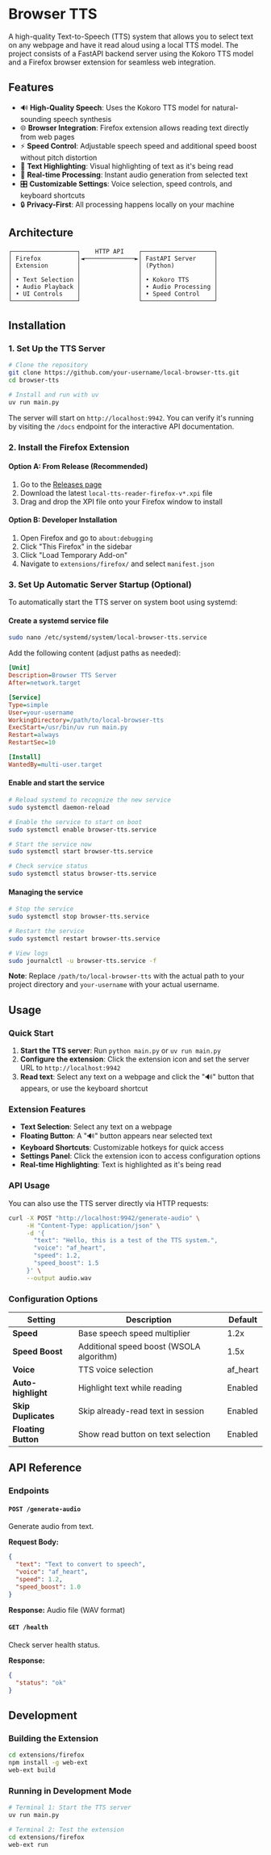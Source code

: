 # Browser TTS

A high-quality Text-to-Speech (TTS) system that allows you to select text on any webpage and have it read aloud using a local TTS model. The project consists of a FastAPI backend server using the Kokoro TTS model and a Firefox browser extension for seamless web integration.

## Features

- 🔊 **High-Quality Speech**: Uses the Kokoro TTS model for natural-sounding speech synthesis
- 🌐 **Browser Integration**: Firefox extension allows reading text directly from web pages
- ⚡ **Speed Control**: Adjustable speech speed and additional speed boost without pitch distortion
- 🎯 **Text Highlighting**: Visual highlighting of text as it's being read
- 🔄 **Real-time Processing**: Instant audio generation from selected text
- 🎛️ **Customizable Settings**: Voice selection, speed controls, and keyboard shortcuts
- 🔒 **Privacy-First**: All processing happens locally on your machine

## Architecture

```
┌──────────────────┐    HTTP API    ┌────────────────────┐
│ Firefox          │◄──────────────►│ FastAPI Server     │
│ Extension        │                │ (Python)           │
│                  │                │                    │
│ • Text Selection │                │ • Kokoro TTS       │
│ • Audio Playback │                │ • Audio Processing │
│ • UI Controls    │                │ • Speed Control    │
└──────────────────┘                └────────────────────┘
```

## Installation

### 1. Set Up the TTS Server

```bash
# Clone the repository
git clone https://github.com/your-username/local-browser-tts.git
cd browser-tts

# Install and run with uv
uv run main.py
```


The server will start on `http://localhost:9942`. You can verify it's running by visiting the `/docs` endpoint for the interactive API documentation.

### 2. Install the Firefox Extension

#### Option A: From Release (Recommended)

1. Go to the [Releases page](https://github.com/hex2f/local-browser-tts/releases)
2. Download the latest `local-tts-reader-firefox-v*.xpi` file
3. Drag and drop the XPI file onto your Firefox window to install

#### Option B: Developer Installation

1. Open Firefox and go to `about:debugging`
2. Click "This Firefox" in the sidebar
3. Click "Load Temporary Add-on"
4. Navigate to `extensions/firefox/` and select `manifest.json`

### 3. Set Up Automatic Server Startup (Optional)

To automatically start the TTS server on system boot using systemd:

#### Create a systemd service file

```bash
sudo nano /etc/systemd/system/local-browser-tts.service
```

Add the following content (adjust paths as needed):

```ini
[Unit]
Description=Browser TTS Server
After=network.target

[Service]
Type=simple
User=your-username
WorkingDirectory=/path/to/local-browser-tts
ExecStart=/usr/bin/uv run main.py
Restart=always
RestartSec=10

[Install]
WantedBy=multi-user.target
```

#### Enable and start the service

```bash
# Reload systemd to recognize the new service
sudo systemctl daemon-reload

# Enable the service to start on boot
sudo systemctl enable browser-tts.service

# Start the service now
sudo systemctl start browser-tts.service

# Check service status
sudo systemctl status browser-tts.service
```

#### Managing the service

```bash
# Stop the service
sudo systemctl stop browser-tts.service

# Restart the service
sudo systemctl restart browser-tts.service

# View logs
sudo journalctl -u browser-tts.service -f
```

**Note**: Replace `/path/to/local-browser-tts` with the actual path to your project directory and `your-username` with your actual username.

## Usage

### Quick Start

1. **Start the TTS server**: Run `python main.py` or `uv run main.py`
2. **Configure the extension**: Click the extension icon and set the server URL to `http://localhost:9942`
3. **Read text**: Select any text on a webpage and click the "🔊" button that appears, or use the keyboard shortcut

### Extension Features

- **Text Selection**: Select any text on a webpage
- **Floating Button**: A "🔊" button appears near selected text
- **Keyboard Shortcuts**: Customizable hotkeys for quick access
- **Settings Panel**: Click the extension icon to access configuration options
- **Real-time Highlighting**: Text is highlighted as it's being read

### API Usage

You can also use the TTS server directly via HTTP requests:

```bash
curl -X POST "http://localhost:9942/generate-audio" \
     -H "Content-Type: application/json" \
     -d '{
       "text": "Hello, this is a test of the TTS system.",
       "voice": "af_heart",
       "speed": 1.2,
       "speed_boost": 1.5
     }' \
     --output audio.wav
```

### Configuration Options

| Setting | Description | Default |
|---------|-------------|---------|
| **Speed** | Base speech speed multiplier | 1.2x |
| **Speed Boost** | Additional speed boost (WSOLA algorithm) | 1.5x |
| **Voice** | TTS voice selection | af_heart |
| **Auto-highlight** | Highlight text while reading | Enabled |
| **Skip Duplicates** | Skip already-read text in session | Enabled |
| **Floating Button** | Show read button on text selection | Enabled |

## API Reference

### Endpoints

#### `POST /generate-audio`

Generate audio from text.

**Request Body:**
```json
{
  "text": "Text to convert to speech",
  "voice": "af_heart",
  "speed": 1.2,
  "speed_boost": 1.0
}
```

**Response:** Audio file (WAV format)

#### `GET /health`

Check server health status.

**Response:**
```json
{
  "status": "ok"
}
```

## Development

### Building the Extension

```bash
cd extensions/firefox
npm install -g web-ext
web-ext build
```

### Running in Development Mode

```bash
# Terminal 1: Start the TTS server
uv run main.py

# Terminal 2: Test the extension
cd extensions/firefox
web-ext run
```
